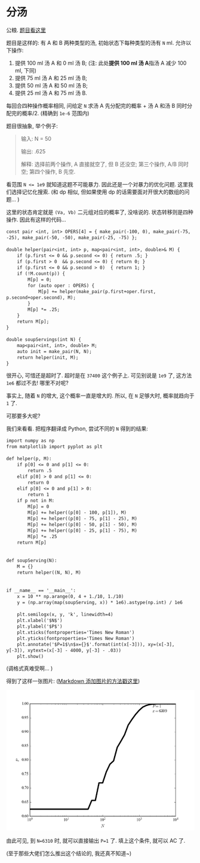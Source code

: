 # 分汤

公粮. [题目看这里](https://leetcode-cn.com/problems/soup-servings/description/)

题目是这样的: 有 A 和 B 两种类型的汤, 初始状态下每种类型的汤有 `N` ml. 允许以下操作: 

1. 提供 100 ml 汤 A 和 0 ml 汤 B; (注: 此处**提供 100 ml 汤 A**指汤 A 减少 100 ml, 下同)
2. 提供 75 ml 汤 A 和 25 ml 汤 B; 
3. 提供 50 ml 汤 A 和 50 ml 汤 B; 
4. 提供 25 ml 汤 A 和 75 ml 汤 B. 

每回合四种操作概率相同, 问给定 `N` 求汤 A 先分配完的概率 + 汤 A 和汤 B 同时分配完的概率/2. (精确到 `1e-6` 范围内)

题目很抽象, 举个例子: 

> 输入: N = 50
>
> 输出: .625
>
> 解释: 选择前两个操作, A 直接就空了, 但 B 还没空; 第三个操作, A/B 同时空; 第四个操作, B 先空. 

看范围 `N <= 1e9` 就知道这题不可能暴力. 因此还是一个对暴力的优化问题. 这里我们选择记忆化搜索. (和 dp 相似, 但如果使用 dp 的话需要面对开很大的数组的问题... )

这里的状态肯定就是 `(Va, Vb)` 二元组对应的概率了, 没啥说的. 状态转移则是四种操作. 因此有这样的代码... 

```
const pair <int, int> OPERS[4] = { make_pair(-100, 0), make_pair(-75, -25), make_pair(-50, -50), make_pair(-25, -75) };

double helper(pair<int, int> p, map<pair<int, int>, double>& M) {
    if (p.first <= 0 && p.second <= 0) { return .5; }
    if (p.first > 0  && p.second <= 0) { return 0; }
    if (p.first <= 0 && p.second > 0)  { return 1; }
    if (!M.count(p)) {
        M[p] = 0;
        for (auto oper : OPERS) {
            M[p] += helper(make_pair(p.first+oper.first, p.second+oper.second), M);
        }
        M[p] *= .25;
    }
    return M[p];
}

double soupServings(int N) {
    map<pair<int, int>, double> M;
    auto init = make_pair(N, N);
    return helper(init, M);
}
```

很开心, 可惜还是超时了. 超时是在 `37400` 这个例子上. 可见别说是 `1e9` 了, 这方法 `1e6` 都过不去! 哪里不对呢? 

事实上, 随着 `N` 的增大, 这个概率一直是增大的. 所以, 在 `N` 足够大时, 概率就趋向于 `1` 了. 

可那要多大呢? 

我们来看看. 把程序翻译成 Python, 尝试不同的 `N` 得到的结果: 

```
import numpy as np
from matplotlib import pyplot as plt

def helper(p, M):
    if p[0] <= 0 and p[1] <= 0:
        return .5
    elif p[0] > 0 and p[1] <= 0:
        return 0
    elif p[0] <= 0 and p[1] > 0:
        return 1
    if p not in M:
        M[p] = 0
        M[p] += helper((p[0] - 100, p[1]), M)
        M[p] += helper((p[0] - 75, p[1] - 25), M)
        M[p] += helper((p[0] - 50, p[1] - 50), M)
        M[p] += helper((p[0] - 25, p[1] - 75), M)
        M[p] *= .25
    return M[p]


def soupServing(N):
    M = {}
    return helper((N, N), M)


if __name__ == '__main__':
    x = 10 ** np.arange(0, 4 + 1./10, 1./10)
    y = (np.array(map(soupServing, x)) * 1e6).astype(np.int) / 1e6
    
    plt.semilogx(x, y, 'k', linewidth=4)
    plt.xlabel('$N$')
    plt.ylabel('$P$')
    plt.xticks(fontproperties='Times New Roman')
    plt.yticks(fontproperties='Times New Roman')
    plt.annotate('$P=1$\n$x={}$'.format(int(x[-3])), xy=(x[-3], y[-3]), xytext=(x[-3] - 4000, y[-3] - .03))
    plt.show()
```

(调格式真难受啊... )

得到了这样一张图片: ([Markdown 添加图片的方法戳这里](www.jianshu.com/p/280c6a6f2594))

![我猜你们看不到这张图](PvsN.png)

由此可见, 到 `N=6310` 时, 就可以直接输出 `P=1` 了. 填上这个条件, 就可以 AC 了. 

(至于那些大佬们怎么推出这个结论的, 我还真不知道~)